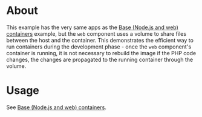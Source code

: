 # About

This example has the very same apps as the [Base (Node.js and web)
containers](../1_base_containers) example, but the `web` component uses a volume
to share files between the host and the container. This demonstrates the
efficient way to run containers during the development phase - once the `web`
component's container is running, it is not necessary to rebuild the image if
the PHP code changes, the changes are propagated to the running container
through the volume.

# Usage

 See [Base (Node.js and web) containers](../1_base_containers).
